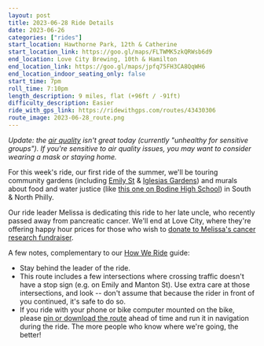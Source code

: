 ```yaml
---
layout: post
title: 2023-06-28 Ride Details
date: 2023-06-26
categories: ["rides"]
start_location: Hawthorne Park, 12th & Catherine
start_location_link: https://goo.gl/maps/FLTWMK5zkQRWsb6d9
end_location: Love City Brewing, 10th & Hamilton
end_location_link: https://goo.gl/maps/jpfq75FH3CA8QqWH6
end_location_indoor_seating_only: false
start_time: 7pm
roll_time: 7:10pm
length_description: 9 miles, flat (+96ft / -91ft)
difficulty_description: Easier
ride_with_gps_link: https://ridewithgps.com/routes/43430306
route_image: 2023-06-28_route.png
---
```

_Update: the [air quality](https://www.phila.gov/services/mental-physical-health/environmental-health-hazards/air-quality/) isn't great today (currently "unhealthy for sensitive groups"). If you're sensitive to air quality issues, you may want to consider wearing a mask or staying home._

For this week's ride, our first ride of the summer, we'll be touring community gardens (including [Emily St](https://www.ngtrust.org/growing-home/) & [Iglesias Gardens](https://iglesiasgardens.com/)) and murals about food and water justice (like [this one on Bodine High School](https://www.muralarts.org/artworks/reading-the-flow-and-chainlinkgreen/)) in South & North Philly. 

Our ride leader Melissa is dedicating this ride to her late uncle, who recently passed away from pancreatic cancer. We'll end at Love City, where they're offering happy hour prices for those who wish to [donate to Melissa's cancer research fundraiser](https://profile.pmc.org/MS0448).

A few notes, complementary to our [How We Ride](https://wednightrides.org/how-we-ride/) guide:

* Stay behind the leader of the ride.
* This route includes a few intersections where crossing traffic doesn't have a stop sign (e.g. on Emily and Manton St). Use extra care at those intersections, and look -- don't assume that because the rider in front of you continued, it's safe to do so.
* If you ride with your phone or bike computer mounted on the bike, please [pin or download the route](https://ridewithgps.com/routes/43430306) ahead of time and run it in navigation during the ride. The more people who know where we're going, the better!